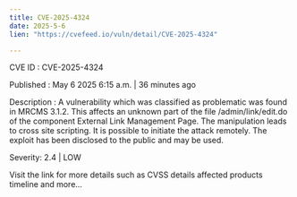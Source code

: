 ```yaml
---
title: CVE-2025-4324
date: 2025-5-6
lien: "https://cvefeed.io/vuln/detail/CVE-2025-4324"

---
```


CVE ID : CVE-2025-4324

Published :  May 6
2025
6:15 a.m. | 36 minutes ago

Description : A vulnerability
which was classified as problematic
was found in MRCMS 3.1.2. This affects an unknown part of the file /admin/link/edit.do of the component External Link Management Page. The manipulation leads to cross site scripting. It is possible to initiate the attack remotely. The exploit has been disclosed to the public and may be used.

Severity: 2.4 | LOW

Visit the link for more details
such as CVSS details
affected products
timeline
and more...
